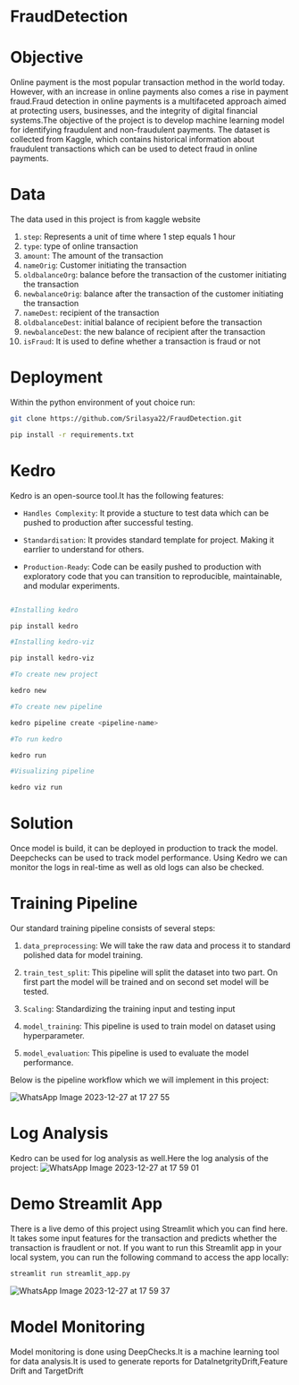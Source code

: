 # FraudDetection
# Objective
Online payment is the most popular transaction method in the world today. However, with an increase in online payments also comes a rise in payment fraud.Fraud detection in online payments is a multifaceted approach aimed at protecting users, businesses, and the integrity of digital financial systems.The objective of the project is to develop machine learning model for identifying fraudulent and non-fraudulent payments. The dataset is collected from Kaggle, which contains historical information about fraudulent transactions which can be used to detect fraud in online payments.

# Data
The data used in this project is from kaggle website
1. ``step``: Represents a unit of time where 1 step equals 1 hour
2. ``type``: type of online transaction
3. ``amount``: The amount of the transaction
4. ``nameOrig``: Customer initiating the transaction
5. ``oldbalanceOrg``: balance before the transaction of the customer initiating the transaction
6. ``newbalanceOrig``: balance after the transaction of the customer initiating the transaction
7. ``nameDest``: recipient of the transaction
8. ``oldbalanceDest``: initial balance of recipient before the transaction
9. ``newbalanceDest``: the new balance of recipient after the transaction
10. ``isFraud``: It is used to define whether a transaction is fraud or not

# Deployment
Within the python environment of yout choice run:
```bash
git clone https://github.com/Srilasya22/FraudDetection.git

pip install -r requirements.txt
```

# Kedro
Kedro is an open-source tool.It has the following features:

- ``Handles Complexity``: It provide a stucture to test data which can be pushed to production after successful testing.
 
- ``Standardisation``: It provides standard template for project. Making it earrlier to understand for others.
   
- ``Production-Ready``: Code can be easily pushed to production with exploratory code that you can transition to reproducible, maintainable, and modular experiments.

```bash

#Installing kedro

pip install kedro

#Installing kedro-viz

pip install kedro-viz

#To create new project

kedro new

#To create new pipeline

kedro pipeline create <pipeline-name>

#To run kedro

kedro run

#Visualizing pipeline

kedro viz run
```

# Solution
Once model is build, it can be deployed in production to track the model. Deepchecks can be used to track model performance. Using Kedro we can monitor the logs in real-time as well as old logs can also be checked.

# Training Pipeline
Our standard training pipeline consists of several steps:

1. ``data_preprocessing``: We will take the raw data and process it to standard polished data for model training.

2. ``train_test_split``: This pipeline will split the dataset into two part. On first part the model will be trained and on second set model will be tested.

3. ``Scaling``: Standardizing the training input and testing input
  
4. ``model_training``: This pipeline is used to train model on dataset using hyperparameter.

5. ``model_evaluation``: This pipeline is used to evaluate the model performance.

Below is the pipeline workflow which we will implement in this project:

![WhatsApp Image 2023-12-27 at 17 27 55](https://github.com/Srilasya22/FraudDetection/assets/113256681/b5a40593-4d25-4d00-b03a-961ab946b4aa)

# Log Analysis
Kedro can be used for log analysis as well.Here the log analysis of the project:
![WhatsApp Image 2023-12-27 at 17 59 01](https://github.com/Srilasya22/FraudDetection/assets/113256681/4f8b888d-03a7-4577-98cd-2995013f3777)


# Demo Streamlit App

There is a live demo of this project using Streamlit which you can find here. It takes some input features for the transaction and predicts whether the transaction is fraudlent or not. If you want to run this Streamlit app in your local system, you can run the following command to access the app locally:
```bash
streamlit run streamlit_app.py
```

![WhatsApp Image 2023-12-27 at 17 59 37](https://github.com/Srilasya22/FraudDetection/assets/113256681/f6d58368-2734-4724-a30d-be0d258d84f9)


# Model Monitoring

Model monitoring is done using DeepChecks.It is a machine learning tool for data analysis.It is used to generate reports for DataInetgrityDrift,Feature Drift and TargetDrift
